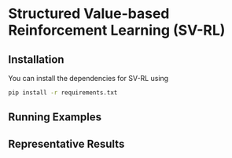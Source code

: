# Structured Value-based Reinforcement Learning (SV-RL)


## Installation
You can install the dependencies for SV-RL using
```bash
pip install -r requirements.txt
```



## Running Examples



## Representative Results
